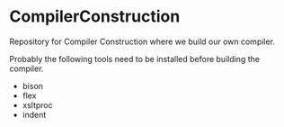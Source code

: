 # CompilerConstruction
Repository for Compiler Construction where we build our own compiler.

Probably the following tools need to be installed before building the compiler.
* bison
* flex
* xsltproc
* indent
